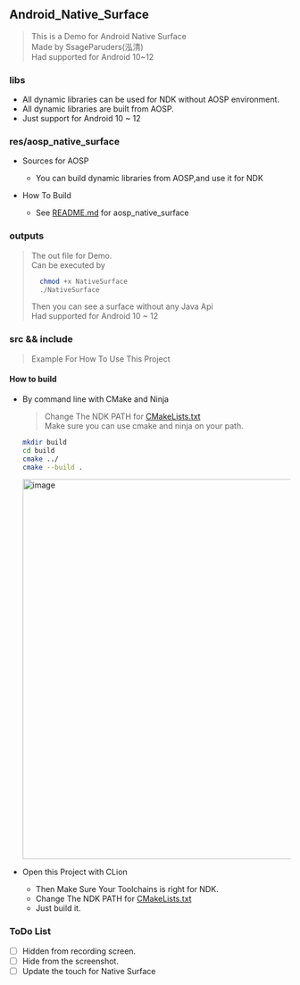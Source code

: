 ## Android_Native_Surface

> This is a Demo for Android Native Surface <br>
> Made by SsageParuders(泓清)<br>
> Had supported for Android 10~12

### libs

- All dynamic libraries can be used for NDK without AOSP environment.<br>
- All dynamic libraries are built from AOSP.<br>
- Just support for Android 10 ~ 12<br>

### res/aosp_native_surface

- Sources for AOSP
    
    - You can build dynamic libraries from AOSP,and use it for NDK

- How To Build 

    - See [README.md](./res/aosp_native_surface/README.md) for aosp_native_surface

### outputs 

> The out file for Demo.<br>
> Can be executed by 
>   ```bash
>     chmod +x NativeSurface
>     ./NativeSurface
>   ```
> Then you can see a surface without any Java Api<br>
> Had supported for Android 10 ~ 12

### src && include

> Example For How To Use This Project

#### How to build

- By command line with CMake and Ninja

    > Change The NDK PATH for [CMakeLists.txt](https://github.com/SsageParuders/Android_Native_Surface/blob/e578428618899ec3bb1f4dcebba985a731b04606/CMakeLists.txt#L8)<br>
      Make sure you can use cmake and ninja on your path.

    ```bash
    mkdir build
    cd build
    cmake ../
    cmake --build .
  ```

   <img width="681" alt="image" src="https://raw.githubusercontent.com/SsageParuders/RES/master/img/202208270207345.png">

- Open this Project with CLion
    
  - Then Make Sure Your Toolchains is right for NDK.
  - Change The NDK PATH for [CMakeLists.txt](https://github.com/SsageParuders/Android_Native_Surface/blob/e578428618899ec3bb1f4dcebba985a731b04606/CMakeLists.txt#L8)
  - Just build it.

### ToDo List

- [ ] Hidden from recording screen.
- [ ] Hide from the screenshot.
- [ ] Update the touch for Native Surface